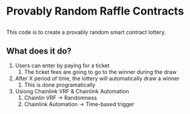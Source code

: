 # Provably Random Raffle Contracts

##

This code is to create a provably random smart contract lottery.

## What does it do?

1. Users can enter by paying for a ticket
    1. The ticket fees are going to go to the winner during the draw
2. After X period of time, the lottery will automatically draw a winner
    1. This is done programatically
3. Usiong Chainlink VRF & Chainlink Automation
    1. Chainlin VRF -> Randomness
    2. Chainlink Automation -> Time-based trigger
